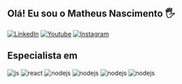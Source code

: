 ## Olá! Eu sou o Matheus Nascimento 🖐️

[![LinkedIn](https://img.shields.io/badge/LinkedIn-0077B5?style=for-the-badge&logo=linkedin&logoColor=white)](https://www.linkedin.com/in/matheus-nascimento-silva-7121b1136/)
[![Youtube](https://img.shields.io/badge/YouTube-FF0000?style=for-the-badge&logo=youtube&logoColor=white)](https://www.youtube.com/channel/UCC0O53_bVx2VlWR0isZKGjA)
[![Instagram](https://img.shields.io/badge/Instagram-E4405F?style=for-the-badge&logo=instagram&logoColor=white)](https://www.instagram.com/mathns_/)

## Especialista em

<div style="display: inline_block">
  <img align="center" alt="js" src="https://img.shields.io/badge/JavaScript-F7DF1E?style=for-the-badge&logo=javascript&logoColor=black" />
  <img align="center" alt="react" src="https://img.shields.io/badge/React-20232A?style=for-the-badge&logo=react&logoColor=61DAFB" />
  <img align="center" alt="nodejs" src="https://img.shields.io/badge/Node.js-43853D?style=for-the-badge&logo=node.js&logoColor=white" />
  <img align="center" alt="nodejs" src="https://img.shields.io/badge/MySQL-00000F?style=for-the-badge&logo=mysql&logoColor=white" />
  <img align="center" alt="nodejs" src="https://img.shields.io/badge/MongoDB-4EA94B?style=for-the-badge&logo=mongodb&logoColor=white" />
  <img align="center" alt="nodejs" src="https://img.shields.io/badge/Amazon_AWS-FF9900?style=for-the-badge&logo=amazonaws&logoColor=white" />
</div><br/>
